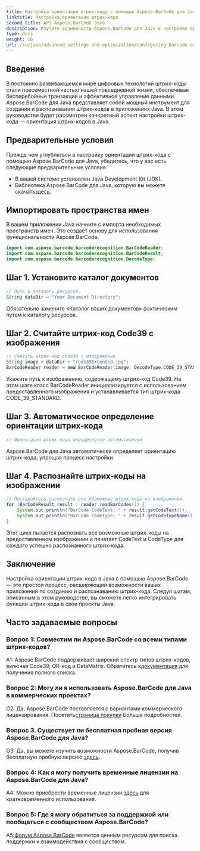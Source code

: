 ```yaml
---
title: Настройка ориентации штрих-кода с помощью Aspose.BarCode для Java
linktitle: Настройка ориентации штрих-кода
second_title: API Aspose.BarCode Java
description: Изучите возможности Aspose.BarCode для Java в настройке ориентации штрих-кода. Полное руководство по плавной интеграции и распознаванию ваших Java-приложений.
type: docs
weight: 16
url: /ru/java/advanced-settings-and-optimization/configuring-barcode-orientation/
---
```

## Введение

В постоянно развивающемся мире цифровых технологий штрих-коды стали повсеместной частью нашей повседневной жизни, обеспечивая бесперебойные транзакции и эффективное управление данными. Aspose.BarCode для Java представляет собой мощный инструмент для создания и распознавания штрих-кодов в приложениях Java. В этом руководстве будет рассмотрен конкретный аспект настройки штрих-кода — ориентация штрих-кодов в Java.

## Предварительные условия

Прежде чем углубляться в настройку ориентации штрих-кода с помощью Aspose.BarCode для Java, убедитесь, что у вас есть следующие предварительные условия:

- В вашей системе установлен Java Development Kit (JDK).
-  Библиотека Aspose.BarCode для Java, которую вы можете скачать[здесь](https://releases.aspose.com/barcode/java/).

## Импортировать пространства имен

В вашем приложении Java начните с импорта необходимых пространств имен. Это создает основу для использования функциональности Aspose.BarCode.

```java
import com.aspose.barcode.barcoderecognition.BarCodeReader;
import com.aspose.barcode.barcoderecognition.BarCodeResult;
import com.aspose.barcode.barcoderecognition.DecodeType;


```

## Шаг 1. Установите каталог документов

```java
// Путь к каталогу ресурсов.
String dataDir = "Your Document Directory";
```

Обязательно замените «Каталог ваших документов» фактическим путем к каталогу ресурсов.

## Шаг 2. Считайте штрих-код Code39 с изображения

```java
// Считать штрих-код code39 с изображения
String image = dataDir + "code39Extended.jpg";
BarCodeReader reader = new BarCodeReader(image, DecodeType.CODE_39_STANDARD);
```

Укажите путь к изображению, содержащему штрих-код Code39. На этом шаге класс BarCodeReader инициализируется с использованием предоставленного изображения и устанавливается тип штрих-кода CODE_39_STANDARD.

## Шаг 3. Автоматическое определение ориентации штрих-кода

```java
// Ориентация штрих-кода определяется автоматически
```

Aspose.BarCode для Java автоматически определяет ориентацию штрих-кода, упрощая процесс настройки.

## Шаг 4. Распознайте штрих-коды на изображении

```java
// Постарайтесь распознать все возможные штрих-коды на изображении.
for (BarCodeResult result : reader.readBarCodes()) {
    System.out.println("BarCode CodeText: " + result.getCodeText());
    System.out.println("BarCode CodeType: " + result.getCodeTypeName());
}
```

Этот цикл пытается распознать все возможные штрих-коды на предоставленном изображении и печатает CodeText и CodeType для каждого успешно распознанного штрих-кода.

## Заключение

Настройка ориентации штрих-кода в Java с помощью Aspose.BarCode — это простой процесс, расширяющий возможности ваших приложений по созданию и распознаванию штрих-кода. Следуя шагам, описанным в этом руководстве, вы сможете легко интегрировать функции штрих-кода в свои проекты Java.

## Часто задаваемые вопросы

### Вопрос 1: Совместим ли Aspose.BarCode со всеми типами штрих-кодов?

 A1: Aspose.BarCode поддерживает широкий спектр типов штрих-кодов, включая Code39, QR-код и DataMatrix. Обратитесь к[документация](https://reference.aspose.com/barcode/java/) для получения полного списка.

### Вопрос 2: Могу ли я использовать Aspose.BarCode для Java в коммерческих проектах?

 О2: Да, Aspose.BarCode поставляется с вариантами коммерческого лицензирования. Посетить[страница покупки](https://purchase.aspose.com/buy) Больше подробностей.

### Вопрос 3. Существует ли бесплатная пробная версия Aspose.BarCode для Java?

О3: Да, вы можете изучить возможности Aspose.BarCode, получив бесплатную пробную версию.[здесь](https://releases.aspose.com/).

### Вопрос 4: Как я могу получить временные лицензии на Aspose.BarCode для Java?

 A4: Можно приобрести временные лицензии.[здесь](https://purchase.aspose.com/temporary-license/) для кратковременного использования.

### Вопрос 5: Где я могу обратиться за поддержкой или пообщаться с сообществом Aspose.BarCode?

 A5:[Форум Aspose.BarCode](https://forum.aspose.com/c/barcode/13) является ценным ресурсом для поиска поддержки и взаимодействия с сообществом.